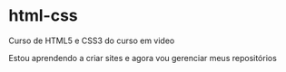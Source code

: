 # html-css
 Curso de HTML5 e CSS3 do curso em video

Estou aprendendo a criar sites e agora vou gerenciar meus repositórios